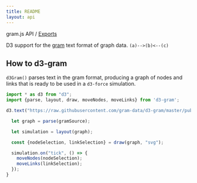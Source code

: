 ```yaml
---
title: README
layout: api
---
```


gram.js API / [Exports](modules.md)

D3 support for the [gram](http://gram-data.github.io) text format of graph data. `(a)-->(b)<--(c)`

## How to d3-gram

`d3Gram()` parses text in the gram format, producing a graph of nodes and links that is
ready to be used in a `d3-force` simulation.

``` TypeScript
import * as d3 from "d3";
import {parse, layout, draw, moveNodes, moveLinks} from 'd3-gram';

d3.text("https://raw.githubusercontent.com/gram-data/d3-gram/master/public/miserables.gram").then( gramSource => {

  let graph = parse(gramSource);

  let simulation = layout(graph);

  const {nodeSelection, linkSelection} = draw(graph, "svg");

  simulation.on("tick", () => {
    moveNodes(nodeSelection);
    moveLinks(linkSelection);
  });
}
```
